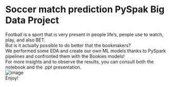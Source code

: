 # Soccer match prediction PySpak Big Data Project
Football is a sport that is very present in people life’s, people use to watch, play, and also BET.<br>
But is it actually possible to do better that the bookmakers?<br>
We performed some EDA and create our own ML models thanks to PySpark pipelines and confronted them with the Bookies models!<br>
For more insights and to observe the results, you can consult both the notebook and the .ppt presentation.<br>
![image](https://user-images.githubusercontent.com/36513477/181800003-62efe2df-4c36-4c3b-bcc2-51e7bb99b1af.png)<br>
Enjoy!


